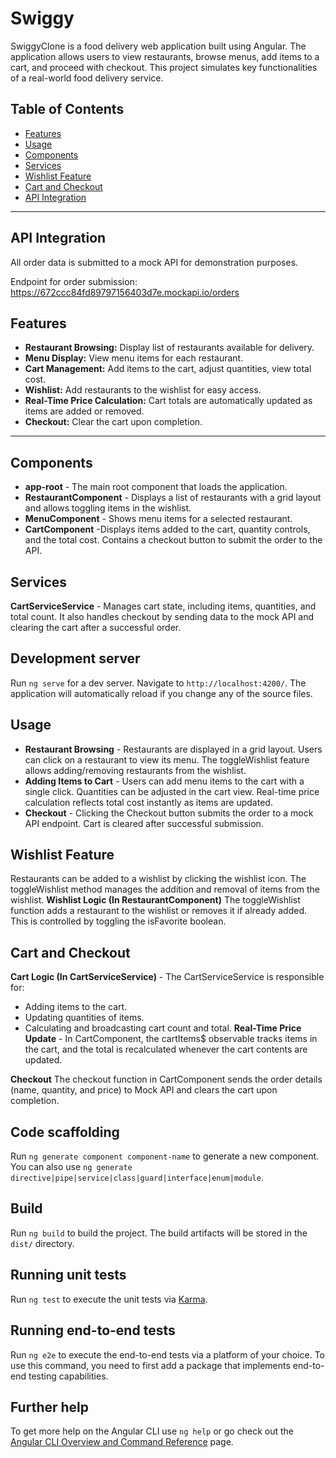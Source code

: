 # Swiggy

SwiggyClone is a food delivery web application built using Angular. The application allows users to view restaurants, browse menus, add items to a cart, and proceed with checkout. This project simulates key functionalities of a real-world food delivery service.

## Table of Contents

- [Features](#features)
- [Usage](#usage)
- [Components](#components)
- [Services](#services)
- [Wishlist Feature](#wishlist-feature)
- [Cart and Checkout](#cart-and-checkout)
- [API Integration](#api-integration)

---

## API Integration

All order data is submitted to a mock API for demonstration purposes.

Endpoint for order submission: https://672ccc84fd89797156403d7e.mockapi.io/orders

## Features

- **Restaurant Browsing:** Display list of restaurants available for delivery.
- **Menu Display:** View menu items for each restaurant.
- **Cart Management:** Add items to the cart, adjust quantities, view total cost.
- **Wishlist:** Add restaurants to the wishlist for easy access.
- **Real-Time Price Calculation:** Cart totals are automatically updated as items are added or removed.
- **Checkout:** Clear the cart upon completion.

---
## Components
- **app-root** - The main root component that loads the application.
- **RestaurantComponent** - Displays a list of restaurants with a grid layout and allows toggling items in the wishlist.
- **MenuComponent** - Shows menu items for a selected restaurant.
- **CartComponent** -Displays items added to the cart, quantity controls, and the total cost. Contains a checkout button to submit the order to the API.

## Services

**CartServiceService** -
Manages cart state, including items, quantities, and total count. It also handles checkout by sending data to the mock API and clearing the cart after a successful order.

## Development server

Run `ng serve` for a dev server. Navigate to `http://localhost:4200/`. The application will automatically reload if you change any of the source files.

## Usage

- **Restaurant Browsing** -
Restaurants are displayed in a grid layout.
Users can click on a restaurant to view its menu.
The toggleWishlist feature allows adding/removing restaurants from the wishlist.
- **Adding Items to Cart** -
Users can add menu items to the cart with a single click.
Quantities can be adjusted in the cart view.
Real-time price calculation reflects total cost instantly as items are updated.
- **Checkout** -
Clicking the Checkout button submits the order to a mock API endpoint.
Cart is cleared after successful submission.

## Wishlist Feature
Restaurants can be added to a wishlist by clicking the wishlist icon. The toggleWishlist method manages the addition and removal of items from the wishlist.
**Wishlist Logic (In RestaurantComponent)** 
The toggleWishlist function adds a restaurant to the wishlist or removes it if already added. This is controlled by toggling the isFavorite boolean.

## Cart and Checkout
**Cart Logic (In CartServiceService)** - 
The CartServiceService is responsible for:
- Adding items to the cart.
- Updating quantities of items.
- Calculating and broadcasting cart count and total.
**Real-Time Price Update** -
In CartComponent, the cartItems$ observable tracks items in the cart, and the total is recalculated whenever the cart contents are updated.

**Checkout**
The checkout function in CartComponent sends the order details (name, quantity, and price) to Mock API and clears the cart upon completion.

## Code scaffolding

Run `ng generate component component-name` to generate a new component. You can also use `ng generate directive|pipe|service|class|guard|interface|enum|module`.

## Build

Run `ng build` to build the project. The build artifacts will be stored in the `dist/` directory.

## Running unit tests

Run `ng test` to execute the unit tests via [Karma](https://karma-runner.github.io).

## Running end-to-end tests

Run `ng e2e` to execute the end-to-end tests via a platform of your choice. To use this command, you need to first add a package that implements end-to-end testing capabilities.

## Further help

To get more help on the Angular CLI use `ng help` or go check out the [Angular CLI Overview and Command Reference](https://angular.io/cli) page.
